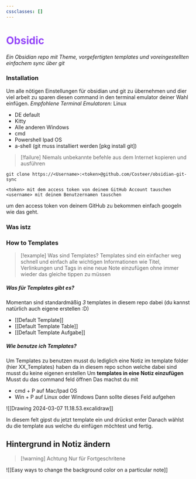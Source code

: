 ```yaml
---
cssclasses: []
---
```

# <span style="color:#9446f8">Obsidic</span>
*Ein Obsidian repo mit Theme, vorgefertigten templates und  voreingestellten einfachem sync über git*

### Installation
Um alle nötigen Einstellungen für obsidian und git zu übernehmen und dier viel arbeit zu sparen diesen command in den terminal emulator deiner Wahl einfügen.
*Empfohlene Terminal Emulatoren:*
Linux
- DE default
- Kitty
- Alle anderen
Windows
- cmd
- Powershell
Ipad OS
- a-shell (git muss installiert werden [pkg install git])

> [!failure] Niemals unbekannte befehle aus dem Internet kopieren und ausführen

```
git clone https://<Username>:<token>@github.com/Costeer/obsidian-git-sync

<token> mit dem access token von deinem GitHub Account tauschen 
<username> mit deinem Benutzernamen tauschen
```

um den access token von deinem GitHub zu bekommen einfach googeln wie das geht.

### Was istz
### How to Templates

> [!example] Was sind Templates?
> Templates sind ein einfacher weg schnell und einfach alle wichtigen Informationen wie Titel, Verlinkungen und Tags in eine neue Note einzufügen ohne immer wieder das gleiche tippen zu müssen
##### Was für Templates gibt es?
Momentan sind standardmäßig *3* templates in diesem repo dabei (du kannst natürlich auch eigene erstellen :D)
- [[Default Template]]
- [[Default Template Table]]
- [[Default Template Aufgabe]]

##### Wie benutze ich Templates?
Um Templates zu benutzen musst du lediglich eine Notiz im template folder (hier XX_Templates) haben da in diesem repo schon welche dabei sind musst du keine eigenen erstellen 
Um **templates in eine Notiz einzufügen** Musst du das command feld öffnen 
Das machst du mit
- cmd + P auf Mac/Ipad OS
- Win + P auf Linux oder Windows
Dann sollte dieses Feld aufgehen

![[Drawing 2024-03-07 11.18.53.excalidraw]]

In diesem felt gipst du jetzt template ein und drückst enter
Danach wählst du die template aus welche du einfügen möchtest und fertig.

## Hintergrund in Notiz ändern

> [!warning] Achtung Nur für Fortgeschritene 

![[Easy ways to change the background color on a particular note]]

